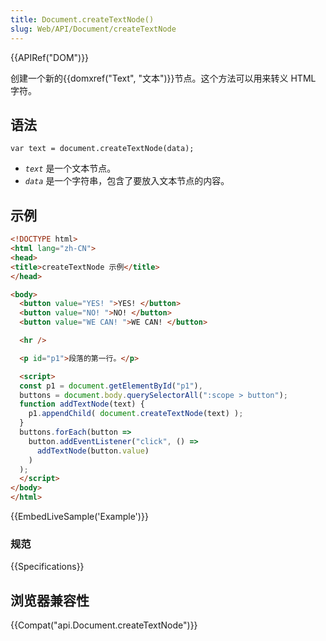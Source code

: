 ```yaml
---
title: Document.createTextNode()
slug: Web/API/Document/createTextNode
---
```

{{APIRef("DOM")}}

创建一个新的{{domxref("Text", "文本")}}节点。这个方法可以用来转义 HTML 字符。

## 语法

```plain
var text = document.createTextNode(data);
```

- _`text`_ 是一个文本节点。
- _`data`_ 是一个字符串，包含了要放入文本节点的内容。

## 示例

```html
<!DOCTYPE html>
<html lang="zh-CN">
<head>
<title>createTextNode 示例</title>
</head>

<body>
  <button value="YES! ">YES! </button>
  <button value="NO! ">NO! </button>
  <button value="WE CAN! ">WE CAN! </button>

  <hr />

  <p id="p1">段落的第一行。</p>

  <script>
  const p1 = document.getElementById("p1"),
  buttons = document.body.querySelectorAll(":scope > button");
  function addTextNode(text) {
    p1.appendChild( document.createTextNode(text) );
  }
  buttons.forEach(button =>
    button.addEventListener("click", () =>
      addTextNode(button.value)
    )
  );
  </script>
</body>
</html>
```

{{EmbedLiveSample('Example')}}

### 规范

{{Specifications}}

## 浏览器兼容性

{{Compat("api.Document.createTextNode")}}
